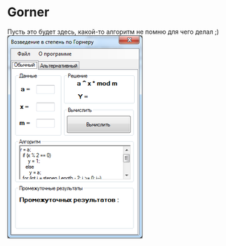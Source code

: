 # Gorner
Пусть это будет здесь, какой-то алгоритм не помню для чего делал ;)
![alt text](https://github.com/YaroslavGlonin/Gorner/blob/master/%D0%91%D0%B5%D0%B7%D1%8B%D0%BC%D1%8F%D0%BD%D0%BD%D1%8B%D0%B9.png)
